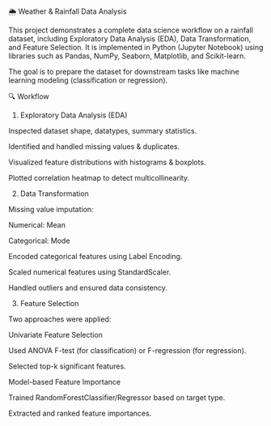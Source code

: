 🌦️ Weather & Rainfall Data Analysis

This project demonstrates a complete data science workflow on a rainfall dataset, including Exploratory Data Analysis (EDA), Data Transformation, and Feature Selection.
It is implemented in Python (Jupyter Notebook) using libraries such as Pandas, NumPy, Seaborn, Matplotlib, and Scikit-learn.

The goal is to prepare the dataset for downstream tasks like machine learning modeling (classification or regression).

🔍 Workflow
1. Exploratory Data Analysis (EDA)

Inspected dataset shape, datatypes, summary statistics.

Identified and handled missing values & duplicates.

Visualized feature distributions with histograms & boxplots.

Plotted correlation heatmap to detect multicollinearity.

2. Data Transformation

Missing value imputation:

Numerical: Mean

Categorical: Mode

Encoded categorical features using Label Encoding.

Scaled numerical features using StandardScaler.

Handled outliers and ensured data consistency.

3. Feature Selection

Two approaches were applied:

Univariate Feature Selection

Used ANOVA F-test (for classification) or F-regression (for regression).

Selected top-k significant features.

Model-based Feature Importance

Trained RandomForestClassifier/Regressor based on target type.

Extracted and ranked feature importances.
